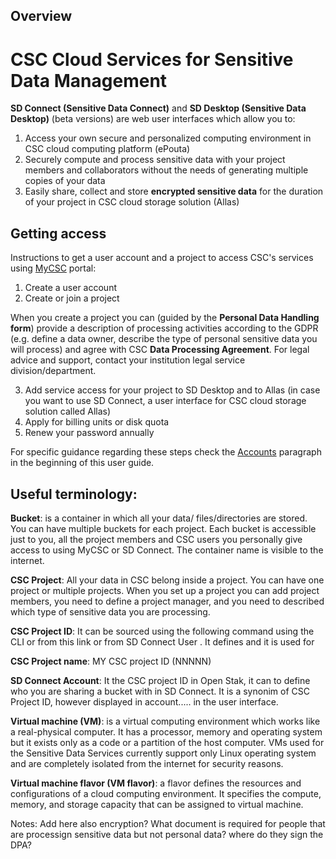 ## Overview

# CSC Cloud Services for Sensitive Data Management

**SD Connect (Sensitive Data Connect)** and **SD Desktop (Sensitive Data Desktop)** (beta versions) are web user interfaces which allow you to:
1. Access your own secure and personalized computing environment in CSC cloud computing platform (ePouta)
1. Securely compute and process sensitive data with your project members and collaborators without the needs of generating multiple copies of your data
1. Easily share, collect and store **encrypted sensitive data** for the duration of your project in CSC cloud storage solution (Allas)

## Getting access

Instructions to get a user account and a project to access CSC's services using [MyCSC](https://my.csc.fi) portal:
1. Create a user account
1. Create or join a project

When you create a project you can (guided by the **Personal Data Handling form**) provide a description of processing activities according to the GDPR (e.g. define a data owner, describe the type of personal sensitive data you will process) and agree with CSC **Data Processing Agreement**. For legal advice and support, contact your institution legal service division/department.

3. Add service access for your project to SD Desktop and to Allas (in case you want to use SD Connect, a user interface for CSC cloud storage solution called Allas)
3. Apply for billing units or disk quota
3. Renew your password annually

For specific guidance regarding these steps check the [Accounts](https://docs.csc.fi/accounts/) paragraph in the beginning of this user guide. 


## Useful terminology:

**Bucket**: is a container in which all your data/ files/directories are stored. You can have multiple buckets for each project. Each bucket is accessible just to you, all the project members and CSC users you personally give access to using MyCSC or SD Connect. The container name is visible to the internet. 

**CSC Project**: All your data in CSC belong inside a project. You can have one project or multiple projects. When you set up a project you can add project members, you need to define a project manager, and you need to described which type of sensitive data you are processing. 

**CSC Project ID**: It can be sourced using the following command using the CLI        or from this link        or from SD Connect User . It defines and it is used for

**CSC Project name**: MY CSC project ID (NNNNN)

**SD Connect Account**: It the CSC project ID in Open Stak, it can to define who you are sharing a bucket with in SD Connect. It is a synonim of CSC Project ID, however displayed in account..... in the user interface.

**Virtual machine (VM)**: is a virtual computing environment which works like a real-physical computer. It has a processor, memory and operating system but it exists only as a code or a partition of the host computer. VMs used for the Sensitive Data Services currently support only Linux operating system and are completely isolated from the internet for security reasons. 

**Virtual machine flavor (VM flavor)**: a flavor defines the resources and configurations of a cloud computing environment. It specifies the compute, memory, and storage capacity that can be assigned to virtual machine. 



Notes: 
Add here also encryption?
What document is required for people that are processign sensitive data but not personal data? where do they sign the DPA?



  

